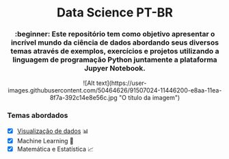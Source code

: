 <h1 align="center">Data Science PT-BR</h1>


<h3 align="center">:beginner: Este repositório tem como objetivo apresentar o incrível mundo da ciência de dados abordando seus diversos temas através de exemplos, exercícios e projetos utilizando a linguagem de programação Python juntamente a plataforma Jupyer Notebook.</h3>

<p align="center">
![Alt text](https://user-images.githubusercontent.com/50464626/91507024-11446200-e8aa-11ea-8f7a-392c14e8e56c.jpg "O título da imagem")
</p>

### Temas abordados

- [x] [Visualização de dados](https://github.com/LucasKiraly/DataScience-PTBR/tree/master/Visualização%20de%20dados) :bar_chart:
- [x] Machine Learning :robot:
- [x] Matemática e Estatística :chart_with_upwards_trend:
